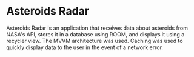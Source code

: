 # Asteroids Radar

Asteroids Radar is an application that receives data about asteroids from NASA's API, stores it in a database using ROOM, and displays it using a recycler view. The MVVM architecture was used. Caching was used to quickly display data to the user in the event of a network error.